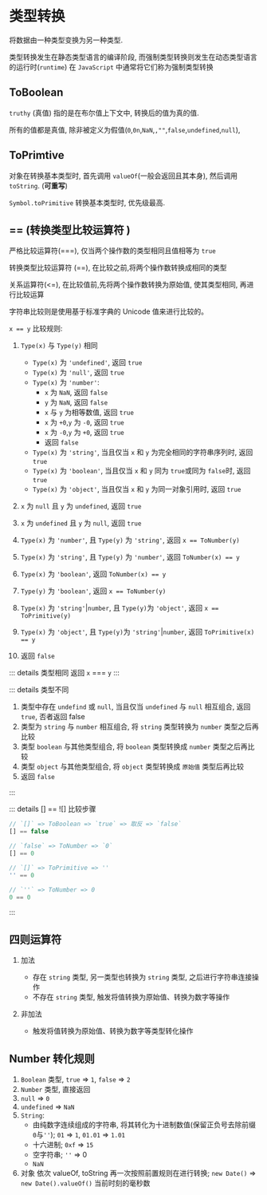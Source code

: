 # 类型转换

将数据由一种类型变换为另一种类型.

类型转换发生在静态类型语言的编译阶段, 而强制类型转换则发生在动态类型语言的运行时(`runtime`)
在 `JavaScript` 中通常将它们称为强制类型转换

## ToBoolean

`truthy` (真值) 指的是在布尔值上下文中, 转换后的值为真的值.

所有的值都是真值, 除非被定义为假值(`0`,`0n`,`NaN`,`,""`,`false`,`undefined`,`null`),

## ToPrimtive

对象在转换基本类型时, 首先调用 `valueOf`(一般会返回且其本身), 然后调用 `toString`. (**可重写**)

`Symbol.toPrimitive` 转换基本类型时, 优先级最高.

## == (转换类型比较运算符 )

严格比较运算符(===), 仅当两个操作数的类型相同且值相等为 `true`

转换类型比较运算符 (==), 在比较之前,将两个操作数转换成相同的类型

关系运算符(<=), 在比较值前,先将两个操作数转换为原始值, 使其类型相同, 再进行比较运算

字符串比较则是使用基于标准字典的 Unicode 值来进行比较的。

`x == y` 比较规则:

1. `Type(x)` 与 `Type(y)` 相同

   - `Type(x)` 为 `'undefined'`, 返回 `true`
   - `Type(x)` 为 `'null'`, 返回 `true`
   - `Type(x)` 为 `'number'`:
     - `x` 为 `NaN`, 返回 `false`
     - `y` 为 `NaN`, 返回 `false`
     - `x` 与 `y` 为相等数值, 返回 `true`
     - `x` 为 `+0`,`y` 为 `-0`, 返回 `true`
     - `x` 为 `-0`,`y` 为 `+0`, 返回 `true`
     - 返回 `false`
   - `Type(x)` 为 `'string'`, 当且仅当 `x` 和 `y` 为完全相同的字符串序列时, 返回 `true`
   - `Type(x)` 为 `'boolean'`, 当且仅当 `x` 和 `y` 同为 `true`或同为 `false`时, 返回 `true`
   - `Type(x)` 为 `'object'`, 当且仅当 `x` 和 `y` 为同一对象引用时, 返回 `true`

2. `x` 为 `null` 且 `y` 为 `undefined`, 返回 `true`

3. `x` 为 `undefined` 且 `y` 为 `null`, 返回 `true`

4. `Type(x)` 为 `'number'`, 且 `Type(y)` 为 `'string'`, 返回 `x == ToNumber(y)`

5. `Type(x)` 为 `'string'`, 且 `Type(y)` 为 `'number'`, 返回 `ToNumber(x) == y`

6. `Type(x)` 为 `'boolean'`, 返回 `ToNumber(x) == y`

7. `Type(y)` 为 `'boolean'`, 返回 `x == ToNumber(y)`

8. `Type(x)` 为 `'string'`|`number`, 且 `Type(y)`为 `'object'`, 返回 `x == ToPrimitive(y)`

9. `Type(x)` 为 `'object'`, 且 `Type(y)`为 `'string'`|`number`, 返回 `ToPrimitive(x) == y`

10. 返回 `false`

::: details 类型相同
返回 `x` === `y`
:::

::: details 类型不同

1. 类型中存在 `undefind` 或 `null`, 当且仅当 `undefined` 与 `null` 相互组合, 返回 `true`, 否者返回 false
2. 类型为 `string` 与 `number` 相互组合, 将 `string` 类型转换为 `number` 类型之后再比较
3. 类型 `boolean` 与其他类型组合, 将 `boolean` 类型转换成 `number` 类型之后再比较
4. 类型 `object` 与其他类型组合, 将 `object` 类型转换成 `原始值` 类型后再比较
5. 返回 `false`

:::

::: details [] == ![] 比较步骤

```js
// `[]` => ToBoolean => `true` => 取反 => `false`
[] == false

// `false` => ToNumber => `0`
[] == 0

// `[]` => ToPrimitive => ''
'' == 0

// `''` => ToNumber => 0
0 == 0
```

:::

## 四则运算符

1. 加法

   - 存在 `string` 类型, 另一类型也转换为 `string` 类型, 之后进行字符串连接操作
   - 不存在 `string` 类型, 触发将值转换为原始值、转换为数字等操作

2. 非加法
   - 触发将值转换为原始值、转换为数字等类型转化操作

## Number 转化规则

1. `Boolean` 类型, `true` => `1`, `false` => `2`
2. `Number` 类型, 直接返回
3. `null` => `0`
4. `undefined` => `NaN`
5. `String`:
   - 由纯数字连续组成的字符串, 将其转化为十进制数值(保留正负号去除前缀 `0`与`''`); `01` => `1`, `01.01` => `1.01`
   - 十六进制; `0xf` => `15`
   - 空字符串; `''` => 0
   - `NaN`
6. 对象 依次 valueOf, toString 再一次按照前置规则在进行转换; `new Date()` => `new Date().valueOf()` 当前时刻的毫秒数
